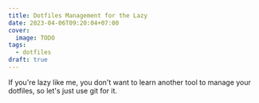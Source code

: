 ```yaml
---
title: Dotfiles Management for the Lazy
date: 2023-04-06T09:20:04+07:00
cover:
  image: TODO
tags:
  - dotfiles
draft: true
---
```


If you're lazy like me, you don't want to learn another tool to manage your dotfiles, so let's just use git for it.
